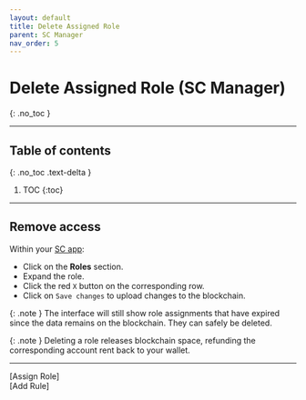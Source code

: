 ```yaml
---
layout: default
title: Delete Assigned Role
parent: SC Manager
nav_order: 5
---
```


# Delete Assigned Role (SC Manager)
{: .no_toc }

---




## Table of contents
{: .no_toc .text-delta }

1. TOC
{:toc}

---
## Remove access
Within your [SC app](https://solcerberus.com/app):

- Click on the **Roles** section.
- Expand the role.
- Click the red `X` button on the corresponding row.
- Click on `Save changes` to upload changes to the blockchain.


{: .note }
The interface will still show role assignments that have expired since the data remains on the blockchain.
They can safely be deleted.

{: .note }
Deleting a role releases blockchain space, refunding the corresponding account rent back to your wallet.

---
<div class="prev-next">
<div markdown="1">
[Assign Role]
</div>
<div markdown="1">
[Add Rule]
</div>
</div>

[Assign Role]: ../assign-role
[Add Rule]: ../add-rule
